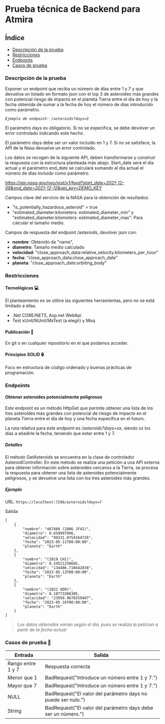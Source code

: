 ﻿# Prueba técnica de Backend para Atmira

## Índice

- [Descripción de la prueba](#descripcion)
- [Restricciones](#restricciones)
- [Endpoints](#endpoints)
- [Casos de prueba](#casos-de-prueba)
 
<a name="descripcion"></a>
### Descripción de la prueba
Exponer un endpoint que reciba un número de días entre 1 y 7 y que devuelva un listado en 
formato json con el top 3 de asteroides más grandes con potencial riesgo de impacto en el 
planeta Tierra entre el día de hoy y la fecha obtenida de sumar a la fecha de hoy el número de 
días introducido como parámetro.

*`Ejemplo de endpoint: /asteroids?days=3`*

El parámetro days es obligatorio. Si no se especifica, se debe devolver un error controlado 
indicando este hecho.

El parámetro days debe ser un valor incluido en 1 y 7. Si no se satisface, la API de la Nasa 
devuelve un error controlado.

Los datos se recogen de la siguiente API, deben transformarse y construir la respuesta con la 
estructura planteada más abajo. Start_date será el día actual y el parámetro end_date se 
calculará sumando al día actual el número de días incluido como parámetro.

*https://api.nasa.gov/neo/rest/v1/feed?start_date=2021-12-09&end_date=2021-12-12&api_key=DEMO_KEY*

Campos clave del servicio de la NASA para la obtención de resultados:
- "is_potentially_hazardous_asteroid" = true
- "estimated_diameter:kilometers: estimated_diameter_min" y 
"estimated_diameter:kilometers: estimated_diameter_max": Para calcular el tamaño medio.

Campos de respuesta del endpoint /asteroids, devolver json con:
- **nombre**: Obtenido de "name",
- **diametro**: Tamaño medio calculado
- **velocidad**: "close_approach_data:relative_velocity:kilometers_per_hour"
- **fecha**: "close_approach_data:close_approach_date"
- **planeta**: "close_approach_date:orbiting_body"

<a name="restricciones"></a>
### Restricciones

#### Tecnológicas 💻
 El planteamiento es se utilice las siguientes herramientas, pero no se está limitado a ellas.
- .Net CORE/NET5, Asp.net WebApi
- Test xUnit/NUnit/MsTest (a elegir) y Moq

#### Publicación 🚀
En git o en cualquier repositorio en el que podamos acceder.

#### Principios SOLID 🔒
Foco en estructura de código ordenado y buenas prácticas de programación.

<a name="endpoints"></a>
### Endpoints
#### Obtener asteroides potencialmente peligrosos
Este endpoint es un método HttpGet que permite obtener una lista de los tres asteroides más grandes
con potencial de riesgo de impacto en el planeta Tierra entre el día de hoy y una fecha específica 
en el futuro. 

La ruta relativa para este endpoint es */asteroids?days=xx*, siendo xx los días a añadirle la fecha,
teniendo que estar entre 1 y 7.

##### Detalles
El método GetAsteroids se encuentra en la clase de controlador AsteroidController.
En este método se realiza una petición a una API externa para obtener información sobre asteroides 
cercanos a la Tierra, se procesa la respuesta para obtener una lista de asteroides potencialmente 
peligrosos, y se devuelve una lista con los tres asteroides más grandes.

##### Ejemplo
URL: `https://localhost:7296/asteroids?days=7`

Salida:
```
[
    {
        "nombre": "467460 (2006 JF42)",
        "diametro": 0.659997996,
        "velocidad": "99331.0754164726",
        "fecha": "2023-05-11T00:00:00",
        "planeta": "Earth"
    },
    {
        "nombre": "(2019 CH1)",
        "diametro": 0.24521250665,
        "velocidad": "134486.710442838",
        "fecha": "2023-05-13T00:00:00",
        "planeta": "Earth"
    },
    {
        "nombre": "(2022 UD9)",
        "diametro": 0.18773386305,
        "velocidad": "23950.9670359407",
        "fecha": "2023-05-16T00:00:00",
        "planeta": "Earth"
    }
]
```

>*Los datos obtenidos varían según el día, pues se realiza la peticion a partir de la fecha actual*

<a name="casos-de-prueba"></a>
### Casos de prueba 💊
|Entrada|Salida|
| ----- | ---- |
| Rango entre 1 y 7 | Respuesta correcta |
| Menor que 1 | BadRequest("Introduce un número entre 1 y 7.") |
| Mayor que 7 | BadRequest("Introduce un número entre 1 y 7.") |
| NULL | BadRequest("El valor del parámetro days no puede ser nulo.") |
| String | BadRequest("El valor del parámetro days debe ser un número.") |
